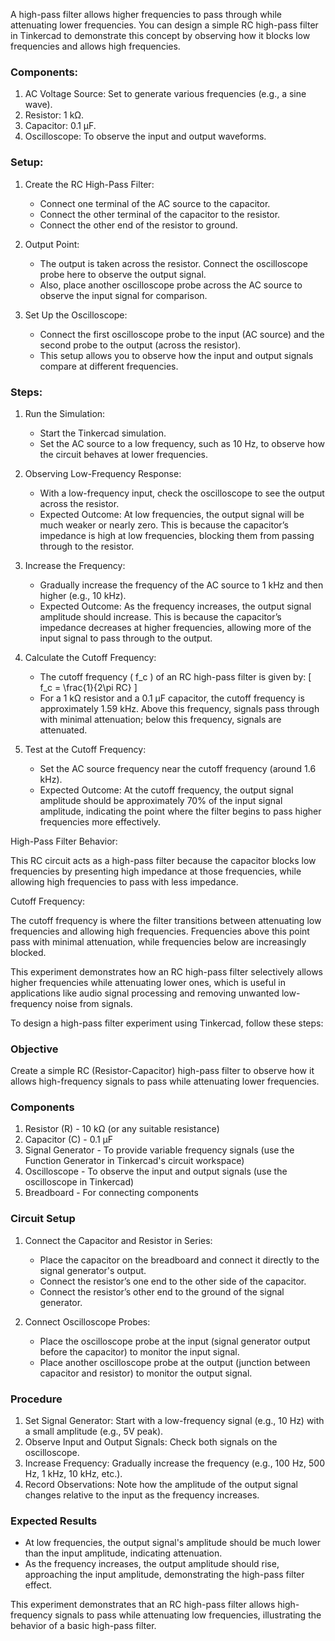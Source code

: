 A high-pass filter allows higher frequencies to pass through while attenuating lower frequencies. You can design a simple RC high-pass filter in Tinkercad to demonstrate this concept by observing how it blocks low frequencies and allows high frequencies.

### Components:

1. AC Voltage Source: Set to generate various frequencies (e.g., a sine wave).
2. Resistor: 1 kΩ.
3. Capacitor: 0.1 µF.
4. Oscilloscope: To observe the input and output waveforms.

### Setup:

1. Create the RC High-Pass Filter:
   - Connect one terminal of the AC source to the capacitor.
   - Connect the other terminal of the capacitor to the resistor.
   - Connect the other end of the resistor to ground.

2. Output Point:
   - The output is taken across the resistor. Connect the oscilloscope probe here to observe the output signal.
   - Also, place another oscilloscope probe across the AC source to observe the input signal for comparison.

3. Set Up the Oscilloscope:
   - Connect the first oscilloscope probe to the input (AC source) and the second probe to the output (across the resistor).
   - This setup allows you to observe how the input and output signals compare at different frequencies.

### Steps:

1. Run the Simulation:
   - Start the Tinkercad simulation.
   - Set the AC source to a low frequency, such as 10 Hz, to observe how the circuit behaves at lower frequencies.

2. Observing Low-Frequency Response:
   - With a low-frequency input, check the oscilloscope to see the output across the resistor.
   - Expected Outcome: At low frequencies, the output signal will be much weaker or nearly zero. This is because the capacitor’s impedance is high at low frequencies, blocking them from passing through to the resistor.

3. Increase the Frequency:
   - Gradually increase the frequency of the AC source to 1 kHz and then higher (e.g., 10 kHz).
   - Expected Outcome: As the frequency increases, the output signal amplitude should increase. This is because the capacitor’s impedance decreases at higher frequencies, allowing more of the input signal to pass through to the output.

4. Calculate the Cutoff Frequency:
   - The cutoff frequency \( f_c \) of an RC high-pass filter is given by:
     \[
     f_c = \frac{1}{2\pi RC}
     \]
   - For a 1 kΩ resistor and a 0.1 µF capacitor, the cutoff frequency is approximately 1.59 kHz. Above this frequency, signals pass through with minimal attenuation; below this frequency, signals are attenuated.

5. Test at the Cutoff Frequency:
   - Set the AC source frequency near the cutoff frequency (around 1.6 kHz).
   - Expected Outcome: At the cutoff frequency, the output signal amplitude should be approximately 70% of the input signal amplitude, indicating the point where the filter begins to pass higher frequencies more effectively.

High-Pass Filter Behavior:

This RC circuit acts as a high-pass filter because the capacitor blocks low frequencies by presenting high impedance at those frequencies, while allowing high frequencies to pass with less impedance.

Cutoff Frequency:

The cutoff frequency is where the filter transitions between attenuating low frequencies and allowing high frequencies. Frequencies above this point pass with minimal attenuation, while frequencies below are increasingly blocked.

This experiment demonstrates how an RC high-pass filter selectively allows higher frequencies while attenuating lower ones, which is useful in applications like audio signal processing and removing unwanted low-frequency noise from signals.

To design a high-pass filter experiment using Tinkercad, follow these steps:

### Objective

Create a simple RC (Resistor-Capacitor) high-pass filter to observe how it allows high-frequency signals to pass while attenuating lower frequencies.

### Components

1. Resistor (R) - 10 kΩ (or any suitable resistance)
2. Capacitor (C) - 0.1 µF
3. Signal Generator - To provide variable frequency signals (use the Function Generator in Tinkercad's circuit workspace)
4. Oscilloscope - To observe the input and output signals (use the oscilloscope in Tinkercad)
5. Breadboard - For connecting components

### Circuit Setup

1. Connect the Capacitor and Resistor in Series:
   - Place the capacitor on the breadboard and connect it directly to the signal generator's output.
   - Connect the resistor’s one end to the other side of the capacitor.
   - Connect the resistor’s other end to the ground of the signal generator.

2. Connect Oscilloscope Probes:
   - Place the oscilloscope probe at the input (signal generator output before the capacitor) to monitor the input signal.
   - Place another oscilloscope probe at the output (junction between capacitor and resistor) to monitor the output signal.

### Procedure

1. Set Signal Generator: Start with a low-frequency signal (e.g., 10 Hz) with a small amplitude (e.g., 5V peak).
2. Observe Input and Output Signals: Check both signals on the oscilloscope.
3. Increase Frequency: Gradually increase the frequency (e.g., 100 Hz, 500 Hz, 1 kHz, 10 kHz, etc.).
4. Record Observations: Note how the amplitude of the output signal changes relative to the input as the frequency increases.

### Expected Results

- At low frequencies, the output signal's amplitude should be much lower than the input amplitude, indicating attenuation.
- As the frequency increases, the output amplitude should rise, approaching the input amplitude, demonstrating the high-pass filter effect.

This experiment demonstrates that an RC high-pass filter allows high-frequency signals to pass while attenuating low frequencies, illustrating the behavior of a basic high-pass filter.
